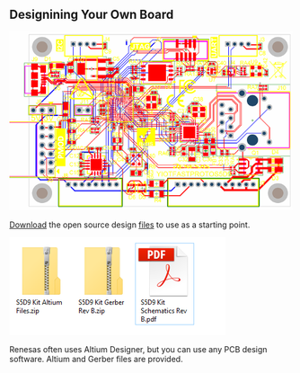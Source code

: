 ## Designining Your Own Board

![](img/layout.png)

[Download](http://learn.iotcommunity.io/t/s5d9-iot-fast-prot-kit-board-design-files/1104?u=craig) the open source design [files]((http://learn.iotcommunity.io/t/s5d9-iot-fast-prot-kit-board-design-files/1104?u=craig) ) to use as a starting point.

![](img/files.png)


Renesas often uses Altium Designer, but you can use any PCB design software. Altium and Gerber files
are provided.